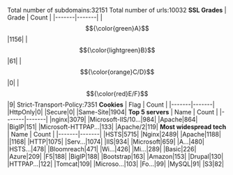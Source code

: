 Total number of subdomains:32151
Total number of urls:10032
**SSL Grades**
| Grade | Count |
|-------|-------|
|$${\color{green}A}$$|1156|
|$${\color{lightgreen}B}$$|61|
|$${\color{orange}C/D}$$|0|
|$${\color{red}E/F}$$|9|
Strict-Transport-Policy:7351
**Cookies**
| Flag | Count |
|-------|-------|
|HttpOnly|0|
|Secure|0|
|Same-Site|1904|
**Top 5 servers**
| Name | Count |
|-------|-------|
|nginx|3079|
|Microsoft-IIS/10...|984|
|Apache|864|
|BigIP|151|
|Microsoft-HTTPAP...|133|
|Apache/2|119|
**Most widespread tech**
| Name | Count |
|-------|-------|
|HSTS|5715|
|Nginx|2489|
|Apache|1188|
||1168|
|HTTP|1075|
|Serv...|1074|
|IIS|934|
|Microsoft|659|
|A...|480|
|HSTS...|478|
|Bloomreach|471|
|Wi...|426|
|Mi...|289|
|Basic|226|
|Azure|209|
|F5|188|
|BigIP|188|
|Bootstrap|163|
|Amazon|153|
|Drupal|130|
|HTTPAP...|122|
|Tomcat|109|
|Microso...|103|
|Fo...|99|
|MySQL|91|
|S3|82|